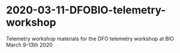 # 2020-03-11-DFOBIO-telemetry-workshop
Telemetry workshop materials for the DFO telemetry workshop at BIO March 9-13th 2020
